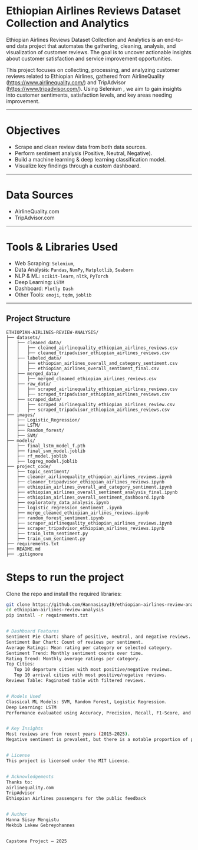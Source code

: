 # Ethiopian Airlines Reviews Dataset Collection and Analytics

Ethiopian Airlines Reviews Dataset Collection and Analytics is an end-to-end data project that automates the gathering, cleaning, analysis, and visualization of customer reviews. The goal is to uncover actionable insights about customer satisfaction and service improvement opportunities.

This project focuses on collecting, processing, and analyzing customer reviews related to Ethiopian Airlines, gathered from AirlineQuality (https://www.airlinequality.com/) and TripAdvisor (https://www.tripadvisor.com/). Using Selenium , we aim to gain insights into customer sentiments, satisfaction levels, and key areas needing improvement.


---

# Objectives
- Scrape and clean review data from both data sources.
- Perform sentiment analysis (Positive, Neutral, Negative).
- Build a machine learning & deep learning classification model.
- Visualize key findings through a custom dashboard.

---

# Data Sources
- AirlineQuality.com
- TripAdvisor.com

---

# Tools & Libraries Used
- Web Scraping: `Selenium`, 
- Data Analysis: `Pandas`, `NumPy`, `Matplotlib`, `Seaborn`
- NLP & ML: `scikit-learn`, `nltk`, `PyTorch`
- Deep Learning: `LSTM`
- Dashboard: `Plotly Dash`
- Other Tools: `emoji`, `tqdm`, `joblib`

---

## Project Structure

```
ETHIOPIAN-AIRLINES-REVIEW-ANALYSIS/
├── datasets/
│   ├── cleaned_data/
│   │   ├── cleaned_airlinequality_ethiopian_airlines_reviews.csv
│   │   ├── cleaned_tripadvisor_ethiopian_airlines_reviews.csv
│   ├── labeled_data/
│   │   ├── ethiopian_airlines_overall_and_category_sentiment.csv
│   │   ├── ethiopian_airlines_overall_sentiment_final.csv
│   ├── merged_data/
│   │   ├── merged_cleaned_ethiopian_airlines_reviews.csv
│   ├── raw_data/
│   │   ├── scraped_airlinequality_ethiopian_airlines_reviews.csv
│   │   ├── scraped_tripadvisor_ethiopian_airlines_reviews.csv
│   ├── scraped_data/
│   │   ├── scraped_airlinequality_ethiopian_airlines_review.csv
│   │   ├── scraped_tripadvisor_ethiopian_airlines_reviews.csv
├── images/
│   ├── Logistic_Regression/
│   ├── LSTM/
│   ├── Random_forest/
│   ├── SVM/
├── models/
│   ├── final_lstm_model_f.pth
│   ├── final_svm_model.joblib
│   ├── rf_model.joblib
│   ├── logreg_model.joblib
├── project_code/
│   ├── topic_sentiment/
│   ├── cleaner_airlinequality_ethiopian_airlines_reviews.ipynb
│   ├── cleaner_tripadvisor_ethiopian_airlines_reviews.ipynb
│   ├── ethiopian_airlines_overall_and_category_sentiment.ipynb
│   ├── ethiopian_airlines_overall_sentiment_analysis_final.ipynb
│   ├── ethiopian_airlines_overall_sentiment_dashboard.ipynb
│   ├── exploratory_data_analysis.ipynb
│   ├── logistic_regression_sentiment_.ipynb
│   ├── merge_cleaned_ethiopian_airlines_reviews.ipynb
│   ├── random_forest_sentiment.ipynb
│   ├── scraper_airlinequality_ethiopian_airlines_reviews.ipynb
│   ├── scraper_tripadvisor_ethiopian_airlines_reviews.ipynb
│   ├── train_lstm_sentiment.py
│   ├── train_svm_sentiment.py
├── requirements.txt
├── README.md
├── .gitignore
```




# Steps to run the project 
Clone the repo and install the required libraries:
```bash
git clone https://github.com/Hannasisay19/ethiopian-airlines-review-analysis.git
cd ethiopian-airlines-review-analysis
pip install -r requirements.txt


# Dashboard Features 
Sentiment Pie Chart: Share of positive, neutral, and negative reviews.
Sentiment Bar Chart: Count of reviews per sentiment.
Average Ratings: Mean rating per category or selected category.
Sentiment Trend: Monthly sentiment counts over time.
Rating Trend: Monthly average ratings per category.
Top Cities:
   Top 10 departure cities with most positive/negative reviews.
   Top 10 arrival cities with most positive/negative reviews.
Reviews Table: Paginated table with filtered reviews.


# Models Used
Classical ML Models: SVM, Random Forest, Logistic Regression.
Deep Learning: LSTM
Performance evaluated using Accuracy, Precision, Recall, F1-Score, and Confusion Matrix.


# Key Insights
Most reviews are from recent years (2015–2025).
Negative sentiment is prevalent, but there is a notable proportion of positive feedback as well.


# License
This project is licensed under the MIT License.


# Acknowledgements
Thanks to:
airlinequality.com
TripAdvisor
Ethiopian Airlines passengers for the public feedback


# Author
Hanna Sisay Mengistu
Mekbib Lakew Gebreyohannes


Capstone Project — 2025

